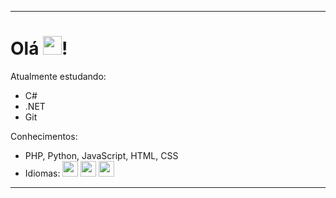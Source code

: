 ----------------------------------------------------------------------------------------------------------------
<h1>Olá <img src="https://raw.githubusercontent.com/kaueMarques/kaueMarques/master/hi.gif" height="30px">!</h1>
Atualmente estudando:
<ul>
  <li>C#</li>
  <li>.NET</li>
  <li>Git</li>
</ul>
Conhecimentos:
<ul>
  <li>PHP, Python, JavaScript, HTML, CSS </li>
  <li>Idiomas: <img src="https://images.emojiterra.com/google/noto-emoji/unicode-15.1/color/svg/1f1e7-1f1f7.svg" height="25px"> <img src= "https://emojiguide.com/wp-content/uploads/platform/twitter/43751.png" height="25px"> <img src="https://emojiguide.com/wp-content/uploads/platform/twitter/43791.png" height="25px"></li>
</ul>
<hr>
<!---
Gowtch/Gowtch is a ✨ special ✨ repository because its `README.md` (this file) appears on your GitHub profile.
You can click the Preview link to take a look at your changes.
--->

